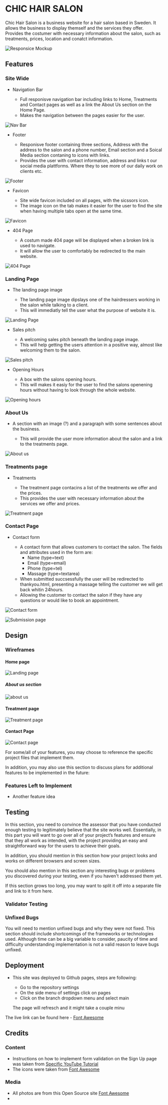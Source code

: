 # CHIC HAIR SALON


Chic Hair Salon is a business website for a hair salon based in Sweden.
It allows the business to display themself and the services they offer.  
Provides the costumer with necessary information about the salon, such as 
treatments, prices, location and conatct information. 


![Responsice Mockup]()

## Features 

### Site Wide

* Navigation Bar

  * Full responisve navigation bar including links to Home, Treatments and Contact pages as well as a link the About Us section on the Home Page.
  * Makes the navigation between the pages easier for the user.

![Nav Bar](https://github.com/rimanfarhood/Chic-Salon/blob/main/assets/images/readme/nav.png)

* Footer

   * Responisve footer containing three sections, Address with the address to the salon and a phone number, Email section and a Soical Media section contaning to icons with links.
   * Provides the user with contact information, address and links t our social media plattforms. Where they to see more of our daily work on clients etc.

![Footer](https://github.com/rimanfarhood/Chic-Salon/blob/main/assets/images/readme/footer.png)

* Favicon

    * Site wide favicon included on all pages, with the sicssors icon.
    * The image icon on the tab makes it easier for the user to find the site when having multiple tabs open at the same time. 

![Favicon](https://github.com/rimanfarhood/Chic-Salon/blob/main/assets/images/readme/favicon.png)


* 404 Page

   * A costum made 404 page will be displayed when a broken link is used to navigate.
   * It will allow the user to comfortably be redirected to the main website. 

![404 Page]()

### Landing Page 

* The landing page image

    * The landing page image dipslays one of the hairdressers working in the salon while talking to a client.
    * This will immediatly tell the user what the purpose of website it is.

![Landing Page](https://github.com/rimanfarhood/Chic-Salon/blob/main/assets/images/readme/landing.png)

* Sales pitch 

    * A welcoming sales pitch beneath the landing page image.
    * This will help getting the users attention in a positive way, almost like welcoming them to the salon. 

![Sales pitch](https://github.com/rimanfarhood/Chic-Salon/blob/main/assets/images/readme/salespitch.png)

* Opening Hours 

    * A box with the salons opening hours.
    * This will makes it easiy for the user to find the salons openening hours without having to look through the whole website.

![Opening hours](https://github.com/rimanfarhood/Chic-Salon/blob/main/assets/images/readme/hours.png)

### About Us
* A section with an image (?) and a paragraph with some sentences about the business.

    * This will provide the user more information about the salon and a link to the treatments page.

![About us](https://github.com/rimanfarhood/Chic-Salon/blob/main/assets/images/readme/aboutus.png)

### Treatments page

* Treatments 

    * The treatment page contacins a list of the treatments we offer and the prices.
    * This provides the user with necessary information about the services we offer and prices.

![Treatment page](https://github.com/rimanfarhood/Chic-Salon/blob/main/assets/images/readme/treat.png)

### Contact Page

* Contact form

    * A contact form that allows customers to contact the salon. The fields and attributes used in the form are:
         * Name (type=text)
         * Email (type=email)
         * Phone (type=tel)
         * Massage (type=textarea)
    * When submitted succsessfully the user will be redirected to thankyou.html, presenting a massage telling the customer we will get back whitin 24hours. 
    * Allowing the customer to contact the salon if they have any questions or would like to book an appointment.


![Contact form](https://github.com/rimanfarhood/Chic-Salon/blob/main/assets/images/readme/form.png)

![Submission page](https://github.com/rimanfarhood/Chic-Salon/blob/main/assets/images/readme/thankyou.png)

## Design

### Wireframes

#### Home page


![Landing page](https://github.com/rimanfarhood/Chic-Salon/blob/main/assets/images/readme/wf-home.jpeg)

##### About us section

![about us](https://github.com/rimanfarhood/Chic-Salon/blob/main/assets/images/readme/wf-aboutus-home.jpg)

#### Treatment page

![Treatment page](https://github.com/rimanfarhood/Chic-Salon/blob/main/assets/images/readme/wf-treatments.jpeg)

#### Contact Page

![Contact page](https://github.com/rimanfarhood/Chic-Salon/blob/main/assets/images/readme/wf-contact.jpeg)


For some/all of your features, you may choose to reference the specific project files that implement them.

In addition, you may also use this section to discuss plans for additional features to be implemented in the future:

### Features Left to Implement

- Another feature idea

## Testing 

In this section, you need to convince the assessor that you have conducted enough testing to legitimately believe that the site works well. Essentially, in this part you will want to go over all of your project’s features and ensure that they all work as intended, with the project providing an easy and straightforward way for the users to achieve their goals.

In addition, you should mention in this section how your project looks and works on different browsers and screen sizes.

You should also mention in this section any interesting bugs or problems you discovered during your testing, even if you haven't addressed them yet.

If this section grows too long, you may want to split it off into a separate file and link to it from here.


### Validator Testing 



### Unfixed Bugs

You will need to mention unfixed bugs and why they were not fixed. This section should include shortcomings of the frameworks or technologies used. Although time can be a big variable to consider, paucity of time and difficulty understanding implementation is not a valid reason to leave bugs unfixed. 

## Deployment

* This site was deployed to Github pages, steps are following:

     * Go to the repository settings
     * On the side menu of settings click on pages
     * Click on the branch dropdown menu and select main

     The page will refresch and it might take a couple minu     

The live link can be found here - [Font Awesome](https://rimanfarhood.github.io/Chic-Salon/index.html)


## Credits 


### Content 

- Instructions on how to implement form validation on the Sign Up page was taken from [Specific YouTube Tutorial](https://www.youtube.com/)
- The icons were taken from [Font Awesome](https://fontawesome.com/)

### Media

- All photos are from this Open Source site [Font Awesome](https://www.pexels.com/sv-se/)
- 


